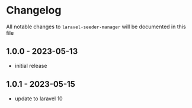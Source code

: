 # Changelog

All notable changes to `laravel-seeder-manager` will be documented in this file

## 1.0.0 - 2023-05-13

- initial release

## 1.0.1 - 2023-05-15

- update to laravel 10
